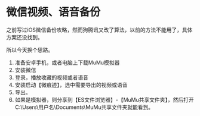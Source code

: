 # 微信视频、语音备份

之前写过iOS微信备份攻略，然而狗腾讯又改了算法，以前的方法不能用了，具体方案还没找到。

所以今天换个思路。

1. 准备安卓手机，或者电脑上下载MuMu模拟器
2. 安装微信
3. 登录，播放收藏的视频或者语音
4. 安装启动【微痕迹】，选中需要导出的视频或语音
5. 导出。
6. 如果是模拟器，则分享到【ES文件浏览器】-【MuMu共享文件夹】，然后打开C:\Users\用户名\Documents\MuMu共享文件夹就能看到。